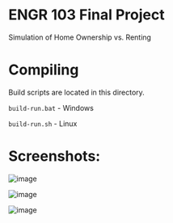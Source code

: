 # ENGR 103 Final Project
Simulation of Home Ownership vs. Renting

# Compiling
Build scripts are located in this directory.

`build-run.bat` - Windows

`build-run.sh` - Linux

# Screenshots:
![image](https://github.com/user-attachments/assets/4f0b1acb-db9d-4aed-8537-7c5dc91038a5)

![image](https://github.com/user-attachments/assets/a14b8010-6795-494d-bc61-f8281eb74895)

![image](https://github.com/user-attachments/assets/eab60726-0d8c-4243-a0b0-ece514ba2e86)
